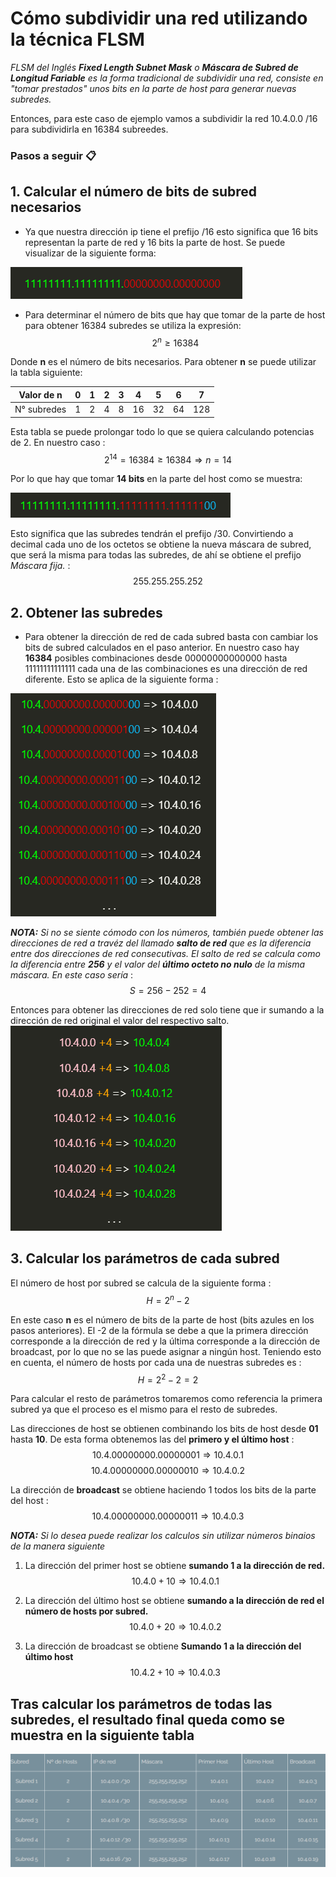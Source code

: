 # Cómo subdividir una red utilizando la técnica FLSM
_FLSM del Inglés **Fixed Length Subnet Mask** o **Máscara de Subred de Longitud Fariable** es la forma tradicional de subdividir una red, consiste en "tomar prestados" unos bits en la parte de host para generar nuevas subredes._

Entonces, para este caso de ejemplo vamos a subdividir la red 10.4.0.0 /16 para subdividirla en 16384 subreedes.

### Pasos a seguir 📋
## 1. Calcular el número de bits de subred necesarios
- Ya que nuestra dirección ip tiene el prefijo /16 esto significa que 16 bits representan la parte de red y 16 bits la parte de host. Se puede visualizar de la siguiente forma:

![bits de subred necesarios](/pictures/1.png "This is a sample image.")

- Para determinar el número de bits que hay que tomar de la parte de host para obtener 16384 subredes se utiliza la expresión:$$ {2^n} \geq 16384 $$

Donde **n** es el número de bits necesarios. Para obtener **n** se puede utilizar la tabla siguiente:

| Valor de n | 0 | 1 | 2 | 3 | 4 | 5 | 6 | 7 |
| ------ | -- | -- | -- | -- | -- | --  | -- | -- |
| N° subredes |  1 | 2 | 4 | 8 | 16 | 32 | 64 | 128 |

Esta tabla se puede prolongar todo lo que se quiera calculando potencias de 2. En nuestro caso
:$$ {2^{14}} = 16384\geq 16384 \Longrightarrow n = 14 $$

Por lo que hay que tomar **14 bits** en la parte del host como se muestra:

![bits de subred necesarios](/pictures/2.png "This is a sample image.")

Esto significa que las subredes tendrán el prefijo /30. Convirtiendo a decimal cada uno de los octetos se obtiene la nueva máscara de subred, que será la misma para todas las subredes, de ahí se obtiene el prefijo _Máscara fija._
:$$ 255.255.255.252 $$

## 2. Obtener las subredes
- Para obtener la dirección de red de cada subred basta con cambiar los bits de subred calculados en el paso anterior. En nuestro caso hay **16384** posibles combinaciones desde 00000000000000 hasta 11111111111111 cada una de las combinaciones es una dirección de red diferente. Esto se aplica de la siguiente forma :

![bits de subred necesarios](/pictures/3.png "This is a sample image.")

_**NOTA:** Si no se siente cómodo con los números, también puede obtener las direcciones de red a travéz del llamado **salto de red** que es la diferencia entre dos direcciones de red consecutivas. El salto de red se calcula como la diferencia entre **256** y el valor del **último octeto no nulo** de la misma máscara. En este caso sería_
:$$ S=256-252=4 $$

Entonces para obtener las direcciones de red solo tiene que ir sumando a la dirección de red original el valor del respectivo salto.
![bits de subred necesarios](/pictures/4.png "This is a sample image.")

## 3. Calcular los parámetros de cada subred

El número de host por subred se calcula de la siguiente forma
:$$ H={2^n}-2 $$

En este caso **n** es el número de bits de la parte de host (bits azules en los pasos anteriores). El -2 de la fórmula se debe a que la primera dirección corresponde a la dirección de red y la última corresponde a la dirección de broadcast, por lo que no se las puede asignar a ningún host. Teniendo esto en cuenta, el número de hosts por cada una de nuestras subredes es
:$$ H={2^2}-2 = 2$$

Para calcular el resto de parámetros tomaremos como referencia la primera subred ya que el proceso es el mismo para el resto de subredes.

Las direcciones de host se obtienen combinando los bits de host desde **01** hasta **10**. De esta forma obtenemos las del **primero y el último host**
:$$ 10.4.00000000.00000001 \Longrightarrow 10.4.0.1 $$
$$ 10.4.00000000.00000010 \Longrightarrow 10.4.0.2 $$

La dirección de **broadcast** se obtiene haciendo 1 todos los bits de la parte del host
:$$ 10.4.00000000.00000011 \Longrightarrow 10.4.0.3 $$

_**NOTA:** Si lo desea puede realizar los calculos sin utilizar números binaios de la manera siguiente_

1. La dirección del primer host se obtiene **sumando 1 a la dirección de red.**
$$ 10.4.0+10 \Longrightarrow 10.4.0.1 $$

2. La dirección del último host se obtiene **sumando a la dirección de red el número de hosts por subred.**
$$ 10.4.0+20 \Longrightarrow 10.4.0.2 $$

2. La dirección de broadcast se obtiene **Sumando 1 a la dirección del último host**
$$ 10.4.2+10 \Longrightarrow 10.4.0.3 $$

## Tras calcular los parámetros de todas las subredes, el resultado final queda como se muestra en la siguiente tabla
![Tabla de resultados](/pictures/Tabla.png "This is a sample image.")